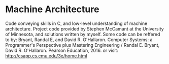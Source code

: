 # Machine Architecture
Code conveying skills in C, and low-level understanding of machine architecture. Project code provided by Stephen McCamant at the University of Minnesota, and solutions written by myself.
Some code can be reffered to by:
Bryant, Randal E, and David R. O'Hallaron. Computer Systems: a Programmer's Perspective plus Mastering Engineering / Randal E. Bryant, David R. O'Hallaron. Pearson Education, 2016.
or visit:
http://csapp.cs.cmu.edu/3e/home.html
